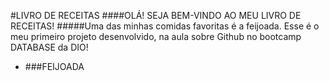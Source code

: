#LIVRO DE RECEITAS
####OLÁ! SEJA BEM-VINDO AO MEU LIVRO DE RECEITAS!
#####Uma das minhas comidas favoritas é a feijoada.
Esse é o meu primeiro projeto desenvolvido, na aula sobre Github no bootcamp DATABASE da DIO!

- ###FEIJOADA